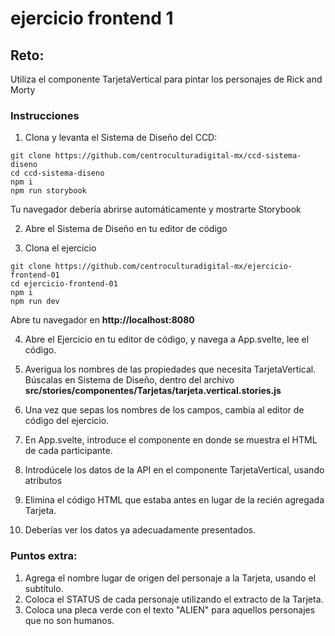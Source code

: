 # ejercicio frontend 1

## Reto:

Utiliza el componente TarjetaVertical para pintar los personajes de Rick and Morty

### Instrucciones

1. Clona y levanta el Sistema de Diseño del CCD:

```
git clone https://github.com/centroculturadigital-mx/ccd-sistema-diseno
cd ccd-sistema-diseno
npm i
npm run storybook
```

Tu navegador debería abrirse automáticamente y mostrarte Storybook


2. Abre el Sistema de Diseño en tu editor de código

3. Clona el ejercicio

```
git clone https://github.com/centroculturadigital-mx/ejercicio-frontend-01
cd ejercicio-frontend-01
npm i
npm run dev
```

Abre tu navegador en **http://localhost:8080**


4. Abre el Ejercicio en tu editor de código, y navega a App.svelte, lee el código.

5. Averigua los nombres de las propiedades que necesita TarjetaVertical. Búscalas en Sistema de Diseño, dentro del archivo **src/stories/componentes/Tarjetas/tarjeta.vertical.stories.js**


6. Una vez que sepas los nombres de los campos, cambia al editor de código del ejercicio. 

7. En App.svelte, introduce el componente <TarjetaVertical/> en donde se muestra el HTML de cada participante.

8. Introdúcele los datos de la API en el componente TarjetaVertical, usando atributos

9. Elimina el código HTML que estaba antes en lugar de la recién agregada Tarjeta.


10. Deberías ver los datos ya adecuadamente presentados.



### Puntos extra:

1. Agrega el nombre lugar de origen del personaje a la Tarjeta, usando el subtítulo.
2. Coloca el STATUS de cada personaje utilizando el extracto de la Tarjeta.
3. Coloca una pleca verde con el texto "ALIEN" para aquellos personajes que no son humanos.



